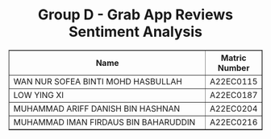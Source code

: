 <h1 align="center"> 
  Group D - Grab App Reviews Sentiment Analysis
  <br>
</h1>

<table border="solid" align="center">
  <tr>
    <th>Name</th>
    <th>Matric Number</th>
  </tr>
  <tr>
    <td width=80%>WAN NUR SOFEA BINTI MOHD HASBULLAH</td>
    <td>A22EC0115</td>
  </tr>
  <tr>
    <td width=80%>LOW YING XI</td>
    <td>A22EC0187</td>
  </tr>
  <tr>
    <td width=80%>MUHAMMAD ARIFF DANISH BIN HASHNAN</td>
    <td>A22EC0204</td>
  </tr>
  <tr>
    <td width=80%>MUHAMMAD IMAN FIRDAUS BIN BAHARUDDIN</td>
    <td>A22EC0216</td>
  </tr>
</table>
